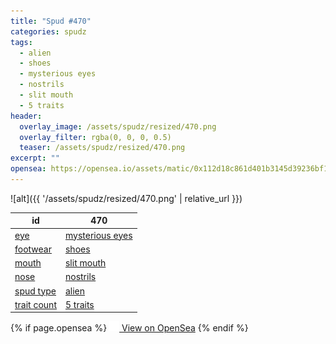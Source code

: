 ```yaml
---
title: "Spud #470"
categories: spudz
tags:
  - alien
  - shoes
  - mysterious eyes
  - nostrils
  - slit mouth
  - 5 traits
header:
  overlay_image: /assets/spudz/resized/470.png
  overlay_filter: rgba(0, 0, 0, 0.5)
  teaser: /assets/spudz/resized/470.png
excerpt: ""
opensea: https://opensea.io/assets/matic/0x112d18c861d401b3145d39236bf149f01e18beed/470
---
```

![alt]({{ '/assets/spudz/resized/470.png' | relative_url }})

| id | 470 |
|-|-|
| <a href="/traits/eye/#trait-type">eye</a> | <a href="/traits/eye/mysterious-eyes/1/#trait">mysterious eyes</a> |
| <a href="/traits/footwear/#trait-type">footwear</a> | <a href="/traits/footwear/shoes/1/#trait">shoes</a> |
| <a href="/traits/mouth/#trait-type">mouth</a> | <a href="/traits/mouth/slit-mouth/1/#trait">slit mouth</a> |
| <a href="/traits/nose/#trait-type">nose</a> | <a href="/traits/nose/nostrils/1/#trait">nostrils</a> |
| <a href="/traits/spud-type/#trait-type">spud type</a> | <a href="/traits/spud-type/alien/1/#trait">alien</a> |
| <a href="/traits/trait-count/#trait-type">trait count</a> | <a href="/traits/trait-count/5-traits/1/#trait">5 traits</a> |

{% if page.opensea %}
<a href="{{page.opensea}}" class="btn btn--info" onclick="window.open(this.href, '_blank'); return false;"><img src="/assets/images/opensea.svg" width="16px"><span>  View on OpenSea</span></a>
{% endif %}
